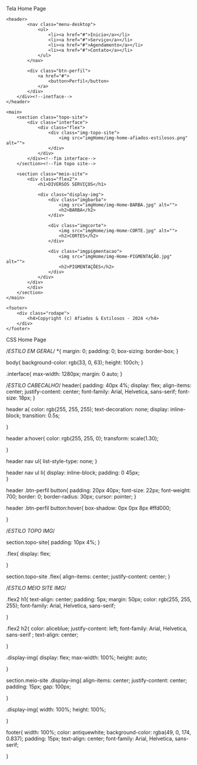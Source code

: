 
Tela Home Page
<!DOCTYPE html>
<html lang="pt-br">

<head>
    <meta charset="UTF-8">
    <meta name="viewport" content="width=
   , initial-scale=1.0">
    <title>Home</title>
    <link rel="stylesheet" href="cssHome.css">



</head>

<body>

    <header>
            <nav class="menu-desktop">
                <ul>
                    <li><a href="#">Inicio</a></li>
                    <li><a href="#">Serviço</a></li>
                    <li><a href="#">Agendamento</a></li>
                    <li><a href="#">Contato</a></li>
                </ul>
            </nav>

            <div class="btn-perfil">
                <a href="#">
                    <button>Perfil</button>
                </a>
            </div>
        </div><!--inetface-->
    </header>

    <main>
        <section class="topo-site">
            <div class="interface">
                <div class="flex">
                    <div class="img-topo-site">
                        <img src="imgHome/img-home-afiados-estilosos.png" alt="">
                    </div>
                </div>
            </div><!--fim interface-->
        </section><!--fim topo site-->

        <section class="meio-site">
            <div class="flex2">
                <h1>DIVERSOS SERVIÇOS</h1>

                <div class="display-img">
                    <div class="imgbarba">
                        <img src="imgHome/img-Home-BARBA.jpg" alt="">
                        <h2>BARBA</h2>
                    </div>

                    <div class="imgcorte">
                        <img src="imgHome/img-Home-CORTE.jpg" alt="">
                        <h2>CORTES</h2>
                    </div>

                    <div class="imgpigmentacao">
                        <img src="imgHome/img-Home-PIGMENTAÇÃO.jpg" alt="">
                        <h2>PIGMENTAÇÕES</h2>
                    </div>
                </div>
            </div>
            </div>
        </section>
    </main>

    <footer>
        <div class="rodape">
            <h4>Copyright (c) Afiados & Estilosos - 2024 </h4>
        </div>
    </footer>

</body>

</html>


CSS Home Page 

/*ESTILO EM GERAL*/
*{
    margin: 0;
    padding: 0;
    box-sizing: border-box;
}

body{
    background-color: rgb(33, 0, 63);
    height: 100ch;
}

.interface{
    max-width: 1280px;
    margin: 0 auto;
}




/*ESTILO CABECALHO*/
header{
    padding: 40px 4%;
    display: flex;
    align-items: center;
    justify-content: center;
    font-family: Arial, Helvetica, sans-serif;
    font-size: 18px;
}



header a{
    color: rgb(255, 255, 255);
    text-decoration: none;
    display: inline-block;
    transition: 0.5s;

}

header a:hover{
    color: rgb(255, 255, 0);
    transform: scale(1.30);

}

header nav ul{
    list-style-type: none;
}

header nav ul li{
    display: inline-block;
    padding: 0 45px;  
}

header .btn-perfil button{
    padding: 20px 40px;
    font-size: 22px;
    font-weight: 700;
    border: 0;
    border-radius: 30px;
    cursor: pointer;
}

header .btn-perfil button:hover{
    box-shadow: 0px 0px 8px #ffd000;

}

/*ESTILO TOPO IMG*/

section.topo-site{
    padding: 10px 4%;
}

.flex{
    display: flex;
    
}

section.topo-site .flex{
    align-items: center;
    justify-content: center;
}


/*ESTILO MEIO SITE IMG*/


.flex2 h1{
    text-align: center;
    padding: 5px;
    margin: 50px;
    color: rgb(255, 255, 255);
    font-family: Arial, Helvetica, sans-serif;
 
}

.flex2 h2{
    color: aliceblue;
    justify-content: left;
    font-family: Arial, Helvetica, sans-serif ;
    text-align: center;
    
}

.display-img{
    display: flex;
    max-width: 100%;
    height: auto;
    
}

section.meio-site .display-img{
      align-items: center;
      justify-content: center;
      padding: 15px;
      gap: 100px;  
      
}

.display-img{
    width: 100%;
    height: 100%;
    
}


footer{
    width: 100%;
    color: antiquewhite;
    background-color: rgba(49, 0, 174, 0.837);
    padding: 15px;
    text-align: center;
    font-family: Arial, Helvetica, sans-serif;
   
}







